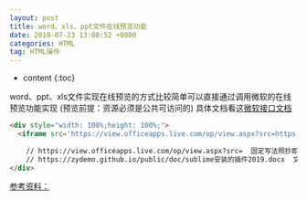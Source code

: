 ```yaml
---
layout: post
title: word、xls、ppt文件在线预览功能
date: 2019-07-23 13:08:52 +0800
categories: HTML
tag: HTML操作
---
```


* content
{:toc}


<!-- ![]({{ '/styles/article-image/20190723130852_1.jpg' | prepend: site.baseurl }}){:height='80%' width='80%'} -->

word、ppt、xls文件实现在线预览的方式比较简单可以直接通过调用微软的在线预览功能实现 (预览前提：资源必须是公共可访问的)
具体文档看这[微软接口文档](https://link.jianshu.com/?t=https%3A%2F%2Fblogs.office.com%2Fen-us%2F2013%2F04%2F10%2Foffice-web-viewer-view-office-documents-in-a-browser%2F%3Feu%3Dtrue)

```html
<div style="width: 100%;height: 100%;">
  <iframe src='https://view.officeapps.live.com/op/view.aspx?src=https://zydemo.github.io/public/doc/sublime安装的插件2019.docx' width='100%' height='100%' frameborder='1'></iframe>
	
	// https://view.officeapps.live.com/op/view.aspx?src=  固定写法照抄即可office官方提供
	// https://zydemo.github.io/public/doc/sublime安装的插件2019.docx  文档地址  替换成你要预览的Word/PPT/EXCEL文档地址即可
</div>

```

[参考资料：](https://www.jianshu.com/p/2f39de746900)